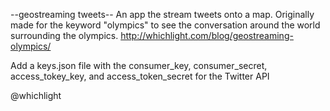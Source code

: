 --geostreaming tweets--
An app the stream tweets onto a map. Originally made for the keyword "olympics"
to see the conversation around the world surrounding the olympics.
http://whichlight.com/blog/geostreaming-olympics/

Add a keys.json file with the consumer_key, consumer_secret, access_tokey_key,
and access_token_secret for the Twitter API

@whichlight
